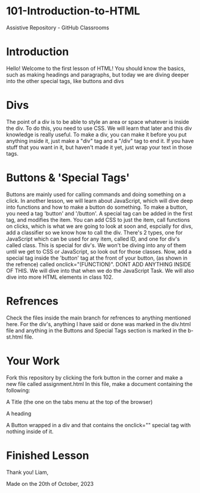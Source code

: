 # 101-Introduction-to-HTML
Assistive Repository - GitHub Classrooms
# Introduction
Hello! Welcome to the first lesson of HTML! You should know the basics, such as making headings and paragraphs, but today we are diving deeper into the other special tags, like buttons and divs
# Divs
The point of a div is to be able to style an area or space whatever is inside the div. To do this, you need to use CSS. We will learn that later and this div knowledge is really useful. To make a div, you can make it before you put anything inside it, just make a "div" tag and a "/div" tag to end it. If you have stuff that you want in it, but haven't made it yet, just wrap your text in those tags.
# Buttons & 'Special Tags'
Buttons are mainly used for calling commands and doing something on a click. In another lesson, we will learn about JavaScript, which will dive deep into functions and how to make a button do something. To make a button, you need a tag 'button' and '/button'. A special tag can be added in the first tag, and modifies the item. You can add CSS to just the item, call functions on clicks, which is what we are going to look at soon and, espcially for divs, add a classifier so we know how to call the div. There's 2 types, one for JavaScript which can be used for any item, called ID, and one for div's called class. This is special for div's. We won't be diving into any of them until we get to CSS or JavaScript, so look out for those classes. Now, add a special tag inside the 'button' tag at the front of your button, (as shown in the refrence) called onclick="(FUNCTION)". DONT ADD ANYTHING INSIDE OF THIS. We will dive into that when we do the JavaScript Task. We will also dive into more HTML elements in class 102.
# Refrences
Check the files inside the main branch for refrences to anything mentioned here. For the div's, anything I have said or done was marked in the div.html file and anything in the Buttons and Special Tags section is marked in the b-st.html file.
# Your Work
Fork this repository by clicking the fork button in the corner and make a new file called assignment.html
In this file, make a document containing the following:

A Title (the one on the tabs menu at the top of the browser)

A heading

A Button wrapped in a div and that contains the onclick="" special tag with nothing inside of it.

# Finished Lesson
Thank you!
Liam,

Made on the 20th of October, 2023
